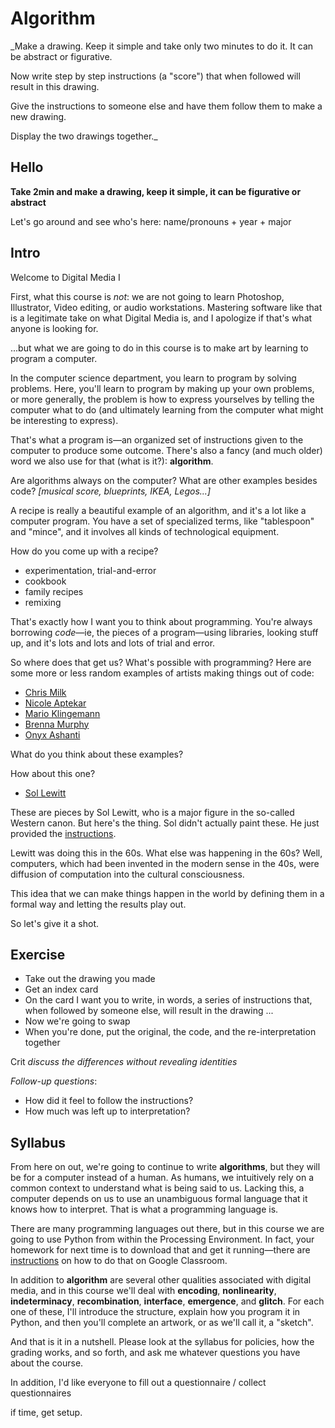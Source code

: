 # Algorithm

_Make a drawing. Keep it simple and take only two minutes to do it. It can be abstract or figurative.

Now write step by step instructions (a "score") that when followed will result in this drawing.

Give the instructions to someone else and have them follow them to make a new drawing.

Display the two drawings together._


## Hello

**Take 2min and make a drawing, keep it simple, it can be figurative or abstract**

Let's go around and see who's here: name/pronouns + year + major


## Intro

Welcome to Digital Media I

First, what this course is _not_: we are not going to learn Photoshop, Illustrator, Video editing, or audio workstations. Mastering software like that is a legitimate take on what Digital Media is, and I apologize if that's what anyone is looking for.

...but what we are going to do in this course is to make art by learning to program a computer.

In the computer science department, you learn to program by solving problems. Here, you'll learn to program by making up your own problems, or more generally, the problem is how to express yourselves by telling the computer what to do (and ultimately learning from the computer what might be interesting to express).

That's what a program is—an organized set of instructions given to the computer to produce some outcome. There's also a fancy (and much older) word we also use for that (what is it?): **algorithm**.

Are algorithms always on the computer? What are other examples besides code? *[musical score, blueprints, IKEA, Legos...]*

A recipe is really a beautiful example of an algorithm, and it's a lot like a computer program. You have a set of specialized terms, like "tablespoon" and "mince", and it involves all kinds of technological equipment.

How do you come up with a recipe?
- experimentation, trial-and-error
- cookbook
- family recipes
- remixing

That's exactly how I want you to think about programming. You're always borrowing _code_—ie, the pieces of a program—using libraries, looking stuff up, and it's lots and lots and lots of trial and error.

So where does that get us? What's possible with programming? Here are some more or less random examples of artists making things out of code:
- [Chris Milk](http://milk.co/treachery)
- [Nicole Aptekar](https://www.instagram.com/nicole.aptekar/)
- [Mario Klingemann](https://www.flickr.com/photos/quasimondo/albums/72157677689800878)
- [Brenna Murphy](https://upforgallery.com/central-lattice-tool-array)
- [Onyx Ashanti](https://www.youtube.com/watch?v=JataQs4R5Bc&feature=youtu.be&t=1031)

What do you think about these examples?

How about this one?
- [Sol Lewitt](https://www.google.com/search?q=sol+lewitt&client=safari&rls=en&source=lnms&tbm=isch&sa=X&ved=0ahUKEwiXnMOGrbPkAhWFlp4KHc0RA9gQ_AUIESgB&biw=1280&bih=677)

These are pieces by Sol Lewitt, who is a major figure in the so-called Western canon. But here's the thing. Sol didn't actually paint these. He just provided the [instructions](lewitt.pdf).

Lewitt was doing this in the 60s. What else was happening in the 60s? Well, computers, which had been invented in the modern sense in the 40s, were diffusion of computation into the cultural consciousness.

This idea that we can make things happen in the world by defining them in a formal way and letting the results play out.

So let's give it a shot.


## Exercise

- Take out the drawing you made
- Get an index card
- On the card I want you to write, in words, a series of instructions that, when followed by someone else, will result in the drawing
...
- Now we're going to swap
- When you're done, put the original, the code, and the re-interpretation together

Crit _discuss the differences without revealing identities_

_Follow-up questions_:
- How did it feel to follow the instructions?
- How much was left up to interpretation?


## Syllabus

From here on out, we're going to continue to write **algorithms**, but they will be for a computer instead of a human. As humans, we intuitively rely on a common context to understand what is being said to us. Lacking this, a computer depends on us to use an unambiguous formal language that it knows how to interpret. That is what a programming language is.

There are many programming languages out there, but in this course we are going to use Python from within the Processing Environment. In fact, your homework for next time is to download that and get it running—there are [instructions](getting_started.md) on how to do that on Google Classroom.

In addition to **algorithm** are several other qualities associated with digital media, and in this course we'll deal with **encoding**, **nonlinearity**, **indeterminacy**, **recombination**, **interface**, **emergence**, and **glitch**. For each one of these, I'll introduce the structure, explain how you program it in Python, and then you'll complete an artwork, or as we'll call it, a "sketch".

And that is it in a nutshell. Please look at the syllabus for policies, how the grading works, and so forth, and ask me whatever questions you have about the course.

In addition, I'd like everyone to fill out a questionnaire / collect questionnaires


if time, get setup.
